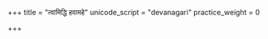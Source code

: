 +++
title = "त्वामिद्धि हवामहे"
unicode_script = "devanagari"
practice_weight = 0

+++
<div class="js_include" url="/vedAH/sAma/paravastu-saama/devaH/indraH/tvAm-iddhi/"  newLevelForH1="1" includeTitle="false"> </div>